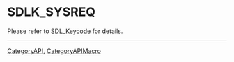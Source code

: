 # SDLK_SYSREQ

Please refer to [SDL_Keycode](SDL_Keycode) for details.

----
[CategoryAPI](CategoryAPI), [CategoryAPIMacro](CategoryAPIMacro)

